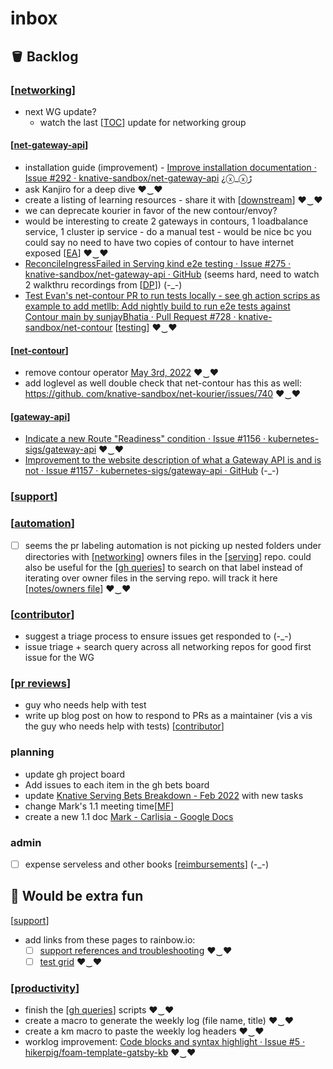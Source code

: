 # inbox

## 🪣 Backlog

### [[networking]]
- next WG update?
  - watch the last [[TOC]] update for networking group

#### [[net-gateway-api]]
- installation guide (improvement) - [Improve installation documentation · Issue #292 · knative-sandbox/net-gateway-api](https://github.com/knative-sandbox/net-gateway-api/issues/292) ¿ⓧ_ⓧﮌ
- ask Kanjiro for a deep dive ♥‿♥
- create a listing of learning resources - share it with [[downstream]] ♥‿♥
- we can deprecate kourier in favor of the new contour/envoy?
- would be interesting to create 2 gateways in contours, 1 loadbalance service, 1 cluster ip service - do a manual test - would be nice bc you could say no need to have two copies of contour to have internet exposed [[EA]] ♥‿♥
- [ReconcileIngressFailed in Serving kind e2e testing · Issue #275 · knative-sandbox/net-gateway-api · GitHub](https://github.com/knative-sandbox/net-gateway-api/issues/275) (seems hard, need to watch 2 walkthru recordings from [[DP]]) (-_-)
- [Test Evan's net-contour PR to run tests locally - see gh action scrips as example to add metllb: Add nightly build to run e2e tests against Contour main by sunjayBhatia · Pull Request #728 · knative-sandbox/net-contour](https://github.com/knative-sandbox/net-contour/pull/728/files) [[testing]] ♥‿♥

#### [[net-contour]]
- remove contour operator [May 3rd, 2022](https://www.amplenote.com/notes/5ec5a698-cb15-11ec-8957-a6b52dd98539) ♥‿♥
- add loglevel as well double check that net-contour has this as well: [https://github. com/knative-sandbox/net-kourier/issues/740](https://github.com/knative-sandbox/net-kourier/issues/740) ♥‿♥

#### [[gateway-api]]
- [Indicate a new Route "Readiness" condition · Issue #1156 · kubernetes-sigs/gateway-api](https://github.com/kubernetes-sigs/gateway-api/issues/1156) ♥‿♥
- [Improvement to the website description of what a Gateway API is and is not · Issue #1157 · kubernetes-sigs/gateway-api · GitHub](https://github.com/kubernetes-sigs/gateway-api/issues/1157) (-_-)

### [[support]]


### [[automation]]
- [ ] seems the pr labeling automation is not picking up nested folders under directories with [[networking]] owners files in the [[serving]] repo. could also be useful for the [[gh queries]] to search on that label instead of iterating over owner files in the serving repo. will track it here [[notes/owners file]] ♥‿♥

### [[contributor]]
- suggest a triage process to ensure issues get responded to (-_-)
- issue triage + search query across all networking repos for good first issue for the WG
### [[pr reviews]]
- guy who needs help with test
- write up blog post on how to respond to PRs as a maintainer (vis a vis the guy who needs help with tests) [[contributor]]

### planning
- update gh project board
- Add issues to each item in the gh bets board
- update [Knative Serving Bets Breakdown - Feb 2022](https://github.com/orgs/vmware-tanzu/projects/37/views/1) with new tasks
- change Mark's 1.1 meeting time[[MF]]
- create a new 1.1 doc [Mark - Carlisia - Google Docs](https://docs.google.com/document/d/1CUtNJEQB5ncyQPwzSvRnkEoHnj0YXHv31k6ccr425ZE/edit#heading=h.f3rr838kod4r)

### admin
- [ ] expense serveless and other books [[reimbursements]] (-_-)

## 💃 Would be extra fun

[[support]]
- add links from these pages to rainbow.io:
  - [ ] [support references and troubleshooting](https://www.amplenote.com/notes/ad25a434-8ff9-11ec-a4cd-0ac1ffe50cf3?tag=support) ♥‿♥
  - [ ] [test grid](https://www.amplenote.com/notes/d2bc5198-8fae-11ec-927c-0ac1ffe50cf3?tag=support) ♥‿♥
### [[productivity]]
- finish the [[gh queries]] scripts ♥‿♥
- create a macro to generate the weekly log (file name, title) ♥‿♥
- create a km macro to paste the weekly log headers ♥‿♥
- worklog improvement: [Code blocks and syntax highlight · Issue #5 · hikerpig/foam-template-gatsby-kb](https://github.com/hikerpig/foam-template-gatsby-kb/issues/5) ♥‿♥


[//begin]: # "Autogenerated link references for markdown compatibility"
[networking]: networking.md "networking"
[TOC]: notes/TOC.md "TOC"
[net-gateway-api]: notes/net-gateway-api.md "net-gateway-api"
[downstream]: downstream.md "downstream"
[EA]: notes/EA.md "EA"
[DP]: notes/DP.md "DP"
[testing]: testing.md "testing"
[net-contour]: notes/net-contour.md "net-contour"
[gateway-api]: gateway-api.md "gateway-api"
[support]: support.md "support"
[automation]: automation.md "automation"
[serving]: notes/serving.md "serving"
[gh queries]: <notes/gh queries.md> "gh queries"
[notes/owners file]: <notes/owners file.md> "owners file"
[contributor]: contributor.md "contributor"
[pr reviews]: <pr reviews.md> "pr reviews"
[MF]: notes/MF.md "MF"
[reimbursements]: notes/reimbursements.md "reimbursements"
[productivity]: productivity.md "productivity"
[//end]: # "Autogenerated link references"